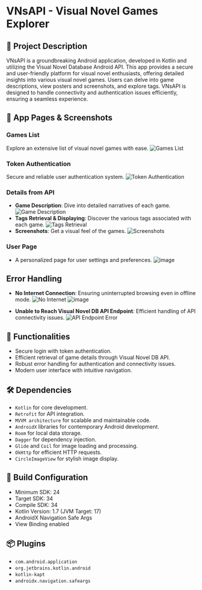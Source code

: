 # VNsAPI - Visual Novel Games Explorer

## 🌟 Project Description
VNsAPI is a groundbreaking Android application, developed in Kotlin and utilizing the Visual Novel Database Android API. This app provides a secure and user-friendly platform for visual novel enthusiasts, offering detailed insights into various visual novel games. Users can delve into game descriptions, view posters and screenshots, and explore tags. VNsAPI is designed to handle connectivity and authentication issues efficiently, ensuring a seamless experience.

## 📱 App Pages & Screenshots
### Games List
Explore an extensive list of visual novel games with ease. 
![Games List](https://github.com/mouralisandra/ProjetAndroid/assets/98917826/30aeed54-26b6-44f0-9c6b-3798e6a81915)

### Token Authentication
Secure and reliable user authentication system.
![Token Authentication](https://github.com/mouralisandra/ProjetAndroid/assets/98917826/685eebfa-a388-4f57-9a71-3d0a32b42834)

### Details from API
- **Game Description**: Dive into detailed narratives of each game.
  ![Game Description](https://github.com/mouralisandra/ProjetAndroid/assets/98917826/3015edc5-10dc-4096-ba5e-c8aa9ceb8476)
- **Tags Retrieval & Displaying**: Discover the various tags associated with each game.
  ![Tags Retrieval](https://github.com/mouralisandra/ProjetAndroid/assets/98917826/5f344f7d-2291-481c-bcde-2c25e3e7917f)
- **Screenshots**: Get a visual feel of the games.
  ![Screenshots](https://github.com/mouralisandra/ProjetAndroid/assets/98917826/708a03ea-23a4-4be7-a588-a985bcf7e3b8)
  
### User Page
- A personalized page for user settings and preferences.
  ![image](https://github.com/mouralisandra/AndroidProject/assets/98917826/2ccacb03-4b06-4bd4-943a-97a7b82ee215)
  
## Error Handling
- **No Internet Connection**: Ensuring uninterrupted browsing even in offline mode.
  ![No Internet](https://github.com/mouralisandra/ProjetAndroid/assets/98917826/7804a0f4-b0ad-4864-8bdd-3629b9dfbc7c)
  ![image](https://github.com/mouralisandra/AndroidProject/assets/98917826/2444285b-8fbe-469a-8a9e-beb33eae592b)

- **Unable to Reach Visual Novel DB API Endpoint**: Efficient handling of API connectivity issues.
  ![API Endpoint Error](https://github.com/mouralisandra/ProjetAndroid/assets/98917826/949283fc-9a80-4a25-8ff5-4557e61d2f4e)

## 🚀 Functionalities
- Secure login with token authentication.
- Efficient retrieval of game details through Visual Novel DB API.
- Robust error handling for authentication and connectivity issues.
- Modern user interface with intuitive navigation.

## 🛠 Dependencies
- `Kotlin` for core development.
- `Retrofit` for API integration.
- `MVVM architecture` for scalable and maintainable code.
- `AndroidX` libraries for contemporary Android development.
- `Room` for local data storage.
- `Dagger` for dependency injection.
- `Glide` and `Coil` for image loading and processing.
- `OkHttp` for efficient HTTP requests.
- `CircleImageView` for stylish image display.

## 🔧 Build Configuration
- Minimum SDK: 24
- Target SDK: 34
- Compile SDK: 34
- Kotlin Version: 1.7 (JVM Target: 17)
- AndroidX Navigation Safe Args
- View Binding enabled

## 📦 Plugins
- `com.android.application`
- `org.jetbrains.kotlin.android`
- `kotlin-kapt`
- `androidx.navigation.safeargs`

